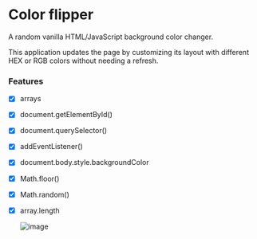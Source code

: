 # Color flipper
A random vanilla HTML/JavaScript background color changer.

This application updates the page by customizing its layout with different HEX or RGB colors without needing a refresh.

### Features

- [x] arrays
- [x] document.getElementById()
- [x] document.querySelector()
- [x] addEventListener()
- [x] document.body.style.backgroundColor
- [x] Math.floor()
- [x] Math.random()
- [x] array.length

  ![image](https://github.com/user-attachments/assets/ac15a077-e898-40fc-bb9c-bc886dcdaae8)

